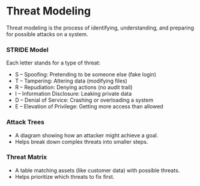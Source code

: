 # Threat Modeling
Threat modeling is the process of identifying, understanding, and preparing for possible attacks on a system.

### STRIDE Model
Each letter stands for a type of threat:
- S – Spoofing: Pretending to be someone else (fake login)
- T – Tampering: Altering data (modifying files)
- R – Repudiation: Denying actions (no audit trail)
- I – Information Disclosure: Leaking private data
- D – Denial of Service: Crashing or overloading a system
- E – Elevation of Privilege: Getting more access than allowed

### Attack Trees
- A diagram showing how an attacker might achieve a goal. 
- Helps break down complex threats into smaller steps.

### Threat Matrix
- A table matching assets (like customer data) with possible threats. 
- Helps prioritize which threats to fix first.

